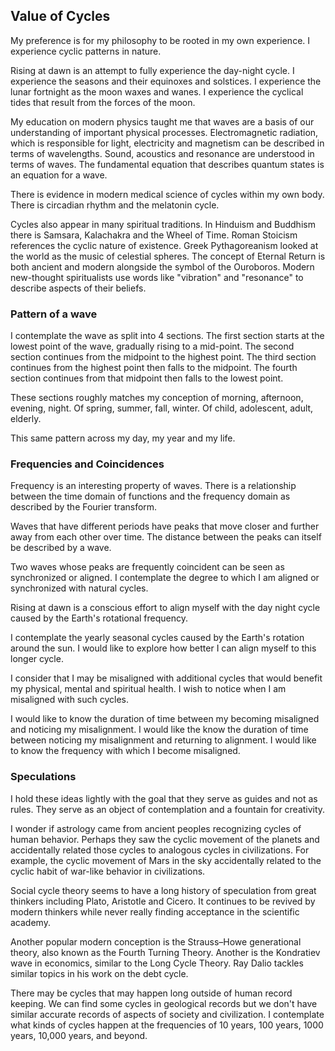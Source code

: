 ## Value of Cycles

My preference is for my philosophy to be rooted in my own experience. I experience cyclic patterns in nature.

Rising at dawn is an attempt to fully experience the day-night cycle. I experience the seasons and their equinoxes and solstices. I experience the lunar fortnight as the moon waxes and wanes. I experience the cyclical tides that result from the forces of the moon.

My education on modern physics taught me that waves are a basis of our understanding of important physical processes. Electromagnetic radiation, which is responsible for light, electricity and magnetism can be described in terms of wavelengths. Sound, acoustics and resonance are understood in terms of waves. The fundamental equation that describes quantum states is an equation for a wave.

There is evidence in modern medical science of cycles within my own body. There is circadian rhythm and the melatonin cycle.

Cycles also appear in many spiritual traditions. In Hinduism and Buddhism there is Samsara, Kalachakra and the Wheel of Time. Roman Stoicism references the cyclic nature of existence. Greek Pythagoreanism looked at the world as the music of celestial spheres. The concept of Eternal Return is both ancient and modern alongside the symbol of the Ouroboros. Modern new-thought spiritualists use words like "vibration" and "resonance" to describe aspects of their beliefs.

### Pattern of a wave

I contemplate the wave as split into 4 sections. The first section starts at the lowest point of the wave, gradually rising to a mid-point. The second section continues from the midpoint to the highest point. The third section continues from the highest point then falls to the midpoint. The fourth section continues from that midpoint then falls to the lowest point.

These sections roughly matches my conception of morning, afternoon, evening, night. Of spring, summer, fall, winter. Of child, adolescent, adult, elderly.

This same pattern across my day, my year and my life.

### Frequencies and Coincidences

Frequency is an interesting property of waves. There is a relationship between the time domain of functions and the frequency domain as described by the Fourier transform.

Waves that have different periods have peaks that move closer and further away from each other over time. The distance between the peaks can itself be described by a wave.

Two waves whose peaks are frequently coincident can be seen as synchronized or aligned. I contemplate the degree to which I am aligned or synchronized with natural cycles. 

Rising at dawn is a conscious effort to align myself with the day night cycle caused by the Earth's rotational frequency. 

I contemplate the yearly seasonal cycles caused by the Earth's rotation around the sun. I would like to explore how better I can align myself to this longer cycle.

I consider that I may be misaligned with additional cycles that would benefit my physical, mental and spiritual health. I wish to notice when I am misaligned with such cycles.

I would like to know the duration of time between my becoming misaligned and noticing my misalignment. I would like the know the duration of time between noticing my misalignment and returning to alignment. I would like to know the frequency with which I become misaligned.

### Speculations

I hold these ideas lightly with the goal that they serve as guides and not as rules. They serve as an object of contemplation and a fountain for creativity.

I wonder if astrology came from ancient peoples recognizing cycles of human behavior. Perhaps they saw the cyclic movement of the planets and accidentally related those cycles to analogous cycles in civilizations. For example, the cyclic movement of Mars in the sky accidentally related to the cyclic habit of war-like behavior in civilizations.

Social cycle theory seems to have a long history of speculation from great thinkers including Plato, Aristotle and Cicero. It continues to be revived by modern thinkers while never really finding acceptance in the scientific academy.

Another popular modern conception is the Strauss–Howe generational theory, also known as the Fourth Turning Theory. Another is the Kondratiev wave in economics, similar to the Long Cycle Theory. Ray Dalio tackles similar topics in his work on the debt cycle.

There may be cycles that may happen long outside of human record keeping. We can find some cycles in geological records but we don't have similar accurate records of aspects of society and civilization. I contemplate what kinds of cycles happen at the frequencies of 10 years, 100 years, 1000 years, 10,000 years, and beyond.
